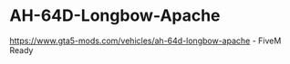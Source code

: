 # AH-64D-Longbow-Apache
https://www.gta5-mods.com/vehicles/ah-64d-longbow-apache - FiveM Ready

<p><img src="https://img.gta5-mods.com/q85-w800/images/ah-64d-longbow-apache/9ca599-Grand%20Theft%20Auto%20V%20Screenshot%202018.03.16%20-%2022.17.57.49.jpg" alt="" /></p>
